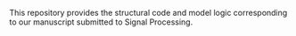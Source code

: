 This repository provides the structural code and model logic corresponding to our manuscript submitted to Signal Processing.
